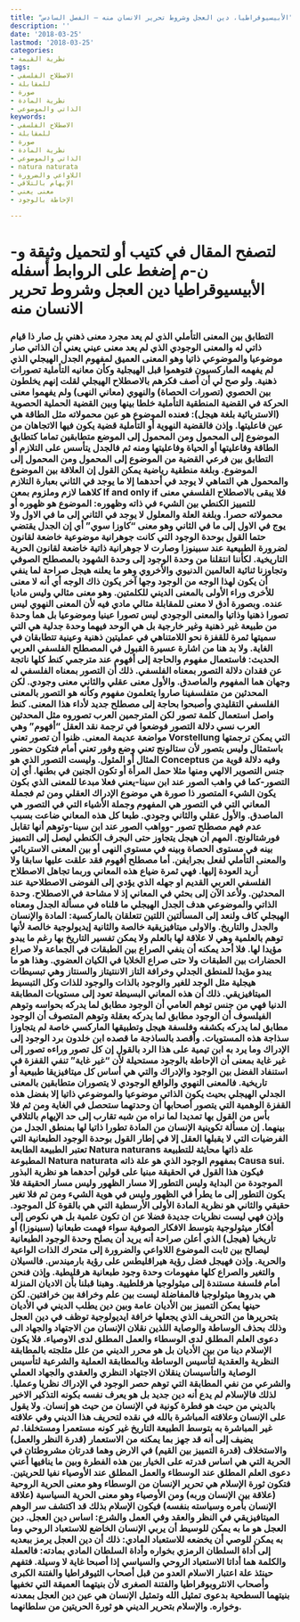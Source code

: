 ```yaml
---
title: "الأبيسيوقراطيا، دين العجل وشروط تحرير الانسان منه – الفصل السادس"
description: ''
date: '2018-03-25'
lastmod: '2018-03-25'
categories:
- نظرية القيمة
tags:
- الاصطلاح الفلسفي
- للمقابلة
- صورة
- نظرية المادة
- الذاتي والموضوعي
keywords:
- الاصطلاح الفلسفي
- للمقابلة
- صورة
- نظرية المادة
- الذاتي والموضوعي
- natura naturata
- اللاواعي والضرورة
- الإيهام بالتلاقي
- معنى يعني
- الإحاطة بالوجود

---
```

# **لتصفح المقال في كتيب أو لتحميل وثيقة و-ن-م إضغط على الروابط أسفله** **الأبيسيوقراطيا دين العجل وشروط تحرير الانسان منه**

### التطابق بين المعنى التأملي الذي لم يعد مجرد معنى ذهني بل صار ذا قيام ذاتي له والمعنى الوجودي الذي لم يعد معنى عيني يعني أن الذاتي صار موضوعيا والموضوعي ذاتيا وهو المعنى العميق لمفهوم الجدل الهيجلي الذي لم يفهمه الماركسيون فتوهموا قبل الهيجلية وكأن معانيه التأملية تصورات ذهنية. ولو صح لي أن أصف فكرهم بالاصطلاح الهيجلي لقلت إنهم يخلطون بين الحصوي (تصورات الحصاة) والنهوي (معاني النهى) ولم يفهموا معنى الحركة في القضية المنطقية التأملية خلطا بينها وبين القضية الحملية الحصوية (الاستريائية بلغة هيجل): فعنده الموضوع هو عين محمولاته مثل الطاقة هي عين فاعليتها. وإذن فالقضية النهوية أو التأملية قضية يكون فيها الاتجاهان من الموضوع إلى المحمول ومن المحمول إلى الموضع متطابقين تماما كتطابق الطاقة وفاعليتها أو الحياة وفاعليتها ومنه ثم فالجدل يتأسس على التلازم أو التطابق بين فرعي القضية من الموضوع إلى المحمول ومن المحمول إلى الموضوع. وبلغة منطقية رياضية يمكن القول إن العلاقة بين الموضوع والمحمول هي التماهي لا يوجد في أحدهما إلا ما يوجد في الثاني بعبارة التلازم كلاهما لازم وملزوم بمعن If and only if فلا يبقى بالاصطلاح الفلسفي معنى للتمييز الكنطي بين الشيء في ذاته وظهوره: الموضوع هو ظهوره أو محمولاته حصرا. وبلغة العلة والمعلول لا يوجد في الثاني إلى ما في الاول ولا يوج في الاول إلى ما في الثاني وهو معنى “كاوزا سوي” أي إن الجدل يقتضي حتما القول بوحدة الوجود التي كانت جوهرانية موضوعية خاضعة لقانون لضرورة الطبيعية عند سبينوزا وصارت لا جوهرانية ذاتية خاضعة لقانون الحرية التاريخية. لكأننا انتقلنا من وحدة الوجود إلى وحدة الشهود بالمصطلح الصوفي وتجاوزنا ثنائية العالمين الدنيوي والأخروي وهو ما يعلنه هيجل صراحة لما ينفي أن يكون لهذا الوجه من الوجود وجها آخر يكون ذاك الوجه أي أنه لا معنى للأخرى وراء الأولى بالمعنى الديني للكلمتين. وهو معنى مثالي وليس ماديا عنده. وبصورة أدق لا معنى للمقابلة مثالي مادي فيه لأن المعنى النهوي ليس تصورا ذهنيا وذاتيا والمعنى الوجودي ليس تصورا عينيا وموضوعيا بل هما وحدة من طبيعة غير ذهنية وغير خارجية بل هي الوحد فيهما وحدة جدلية هي التي سميتها ثمرة للقفزة نحو اللامتناهي في عمليتين ذهنية وعينية تتطابقان في الغاية. ولا بد هنا من اشارة عسيرة القبول في المصطلح الفلسفي العربي الحديث: فاستعمال مفهوم والحاجة إلى أفهوم عند مترجمي كنط كلها ناتجة عن فقدان دلالة التصور بمعناه الفلسفي. ذلك أن التصور بمعناه الفلسفي له وجهان هما المفهوم والماصدق. والأول معنى عقلي والثاني معنى وجودي. لكن المحدثين من متفلسفينا صاروا يتعلمون مفهوم وكأنه هو التصور بالمعنى الفلسفي التقليدي وأصبحوا بحاجة إلى مصطلح جديد لأداء هذا المعنى. كنط واصل استعمال كلمة تصور لكن المترجمين العرب تصوروه مثل المحدثين العرب نسي دلالة التصور فوضعوا في ترجمة نقد العقل “أفهوم” وهي مواضعة عديمة المعنى. ظنوا أن تصور تعني Vorstellung التي يمكن ترجمتها باستمثال وليس بتصور لأن ستالونج تعني وضع وفور تعني أمام فتكون حضور المثال أو المثول. وليست التصور الذي هو Conceptus وفيه دلالة قوية من جنس التصوير الالهي ومنها مثلا حمل المرأة أو تكون الجنين في بطنها. أي إن التصور-كما في واهب الصور عند ابن سينا-يعني فعلا مبدعا للمعنى الذي بكون يكون الشيء المتصور ذا صورة هي موضوع الإدراك العقلي ومن ثم فجملة المعاني التي في التصور هي المفهوم وجملة الأشياء التي في التصور هي الماصدق. والأول عقلي والثاني وجودي. طبعا كل هذه المعاني ضاعت بسبب عدم فهم مصطلح تصور -وواهب الصور عند ابن سينا-وتوهم أنها تقابل فورشتالونج. المهم أن هيجل يتجاوز حتى البجرف الكنطي ليصل إلى التمييز بينه في مستوى الحصاة وبينه في مستوى النهى أو بين المعنى الاستريائي والمعنى التأملي لفعل بجرايفن. أما مصطلح أفهوم فقد علقت عليها سابقا ولا أريد العودة إليها. فهي ثمرة ضياع هذه المعاني وربما تجاهل الاصطلاح الفلسفي العربي القديم او جهله الذي يؤدي إلى الفوضى الاصطلاحية عند المحدثين. ولأعد الآن إلى بحثي في المعاني إذ لا مشاحة في الاصطلاح. وحدة الذاتي والموضوعي هدف الجدل الهيجلي ما قلناه في مسألة الجدل ومعناه الهيجلي كاف ولنعد إلى المسألتين اللتين تتعلقان بالماركسية: المادة والإنسان والجدل والتاريخ. والاولى ميتافيزيقية خالصة والثانية إيديولوجية خالصة لأنها توهم بالعلمية وهي لا علاقة لها بالعلم ولا يمكن تفسير التاريخ بها رغم ما يبدو مؤيدا لها. فلا أحد يمكنه أن ينفي الصراع بين الطبقات في الجماعة ولا صراع الحضارات بين الطبقات ولا حتى صراع الخلايا في الكيان العضوي. وهذا هو ما يبدو مؤيدا للمنطق الجدلي وخرافة التاز الاننتيتاز والسنتاز وهي تبسيطات هيجلية مثل الوجد للغير والوجود بالذات والوجود للذات وكل التبسيط الميتافيزيقي. ذلك أن هذه المعاني البسيطة تعود إلى مستويات المطابقة الدنيا فهي من جنس توهم العامي أن الوجود مطابق لما يدركه بحواسه وتوهم الفيلسوف أن الوجود مطابق لما يدركه بعقلة وتوهم المتصوف أن الوجود مطابق لما يدركه بكشفه وفلسفة هيجل وتطبيقها الماركسي خاصة لم يتجاوزا سذاجة هذه المستويات. وأقصد بالساذجة ما قصده ابن خلدون برد الوجود إلى الإدراك وما يرد به ابن تيمية على هذا الرد بالقول إن كل تصور وراءه تصور إلى غير غاية بمعنى أن الإحاطة بالوجود مستحيلة لأن “غير غاية” تنفي القفزة في استنفاد الفضل بين الوجود والإدراك والتي هي أساس كل ميتافيزيقا طبيعية أو تاريخية. فالمعنى النهوي والواقع الوجودي لا يتصوران متطابقين بالمعنى الجدلي الهيجلي بحيث يكون الذاتي موضوعيا والموضوعي ذاتيا إلا بفضل هذه القفزة الوهمية التي يتصور أصحابها أن وحدتهما ستحصل في الغاية ومن ثم فلا بأس من القول بها تمديدا لما نراه من شبه تقارب إلى حد الإيهام بالتلاقي بينهما. إن مسألة تكوينية الإنسان من المادة تطورا ذاتيا لها بمنطق الجدل من الفرضيات التي لا يقبلها العقل إلا في إطار القول بوحدة الوجود الطبعانية التي تعتبر الطبيعة الطابعة Natura naturans علة ذاتها محايثة للتطبيعة المطبوعة Natura naturata بمفهوم الوجود الذي هو علة ذاته Causa sui. فيكون هذا القول في الحقيقة مبنيا على قولين أحدهما هو نظرية البذور الموجودة من البداية وليس التطور إلا مسار الظهور وليس مسار الحقيقة فلا يكون التطور إلى ما يطرأ في الظهور وليس في هوية الشيء ومن ثم فلا تغير حقيقي والثاني هو نظرية المادة الأولى الأرسطية التي هي بالقوة كل الموجود. وإذن فهي ليست نظريات جديدة فضلا عن ان تكون علمية بل هي نكوص إلى أفكار ميثولوجية بتوسط الافكار الصوفية سواء فهمت طبعانيا (سبينوزا) أو تاريخيا (هيجل) الذي أعلن صراحة أنه يريد أن يصلح وحدة الوجود الطبعانية ليصالح بين ثابت الموضوع اللاواعي والضرورة إلى متحرك الذات الواعية والحرية. وإذن فهيجل فضل رؤية هيراقليطس على رؤية بارميندس. فالسيلان والتغير والصراع كلها مفهومات وحدة وجود طبعانية هرقليطية. وإذن فنحن أمام فلسفة مستندة إلى ميثولوجيا هرقلطيية. وهبنا قبلنا بأن الاديان المنزلة هي بدروها ميثولوجيا فالمفاضلة ليست بين علم وخرافة بين خرافتين. لكن حينها يمكن التمييز بين الأديان عامة وبين دين يطلب الديني في الأديان بتحريرها من التحريف الذي يجعلها خرافة ايديولوجية توظف في دين العجل وذلك بحذف الوساطة والوصاية اللذين نقلان الإنسان من الاجتهاد والجهاد الى دعوى العلم المطلق لدى الوسطاء والعمل المطلق لدى الاوصياء. فلا يكون الإسلام دينا من بين الأديان بل هو محرر الديني من علل مثلجته بالمطابقة النظرية والعقدية لتأسيس الوساطة وبالمطابقة العملية والشرعية لتأسيس الوصاية والتأسيسان ينقلان الاجتهاد النظري والعقدي والجهاد العملي والشرعي من نفي المطابقة التي توهم حصر الوجود في الإدراك نظريا وعمليا. لذلك فالإسلام لم يدع أنه دين جديد بل هو يعرف نفسه بكونه التذكير الاخير بالديني من حيث هو فطرة كونية في الإنسان من حيث هو إنسان. ولا يقول على الإنسان وعلاقته المباشرة بالله في نقده لتحريف هذا الديني وفي علاقته غير المباشرة به بتوسط الطبيعة التاريخ غير كونه مستعمرا ومستخلفا. ثم يضيف إلى أنه قد جهز بما يمكنه من الاستعمار (قدرة النظر والعمل) والاستخلاف (قدرة التمييز بين القيم) في الارض وهما قدرتان مشروطتان في الحرية التي هي اساس قدرته على الخيار بين هذه الفطرة وبين ما ينافيها أعني دعوى العلم المطلق عند الوسطاء والعمل المطلق عند الأوصياء نفيا للحريتين. فتكون ثورة الإسلام هي تحرير الإنسان من الوسطاء وهو معنى الحرية الروحية (علاقة بين الإنسان وربه) ومن الأوصياء وهو معنى الحرية السياسية (علاقة الإنسان بأمره وسياسته بنفسه) فيكون الإسلام بذلك قد اكتشف سر الوهم الميتافيزيقي في النظر والعقد وفي العمل والشرع: اساس دين العجل. دين العجل هو ما به يمكن للوسيط أن يربي الإنسان الخاضع للاستعباد الروحي وما به يمكن للوصي أن يخضعه للاستعباد المادي: ذلك أن دين العجل يرمز ببعديه إلى أداة السلطان الرمزي بخواره وأداة السلطان المادي بمادته: فالعملة والكلمة هما أداتا الاستعباد الروحي والسياسي إذا أصبحا غاية لا وسيلة. فتفهم حينئذ علة اعتبار الاسلام العدو من قبل أصحاب الثيوقراطيا والفتنة الكبرى وأصحاب الانثروبوقراطيا والفتنة الصغرى لأن بنيتهما العميقة التي تخفيها بنيتهما السطحية بدعوى تمثيل الله وتمثيل الإنسان هي عين دين العجل بمعدنه وخواره. والإسلام بتحرير الديني هو ثورة الحريتين من سلطانهما.

###